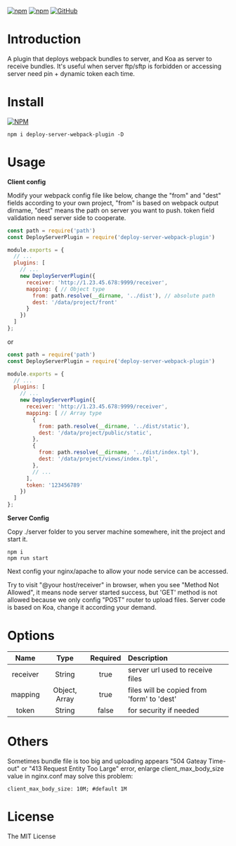 [![npm](https://img.shields.io/npm/v/deploy-server-webpack-plugin.svg)](https://www.npmjs.com/package/deploy-server-webpack-plugin) [![npm](https://img.shields.io/npm/dt/deploy-server-webpack-plugin.svg)](https://www.npmjs.com/package/deploy-server-webpack-plugin) [![GitHub](https://img.shields.io/github/license/mashape/apistatus.svg)](https://github.com/mingmingwon/deploy-server-webpack-plugin/blob/master/LICENSE) 

# Introduction

A plugin that deploys webpack bundles to server, and Koa as server to receive bundles. It's useful when server ftp/sftp is forbidden or accessing server need pin + dynamic token each time.

# Install

[![NPM](https://nodei.co/npm/deploy-server-webpack-plugin.png)](https://nodei.co/npm/a-promise-lib/)
```
npm i deploy-server-webpack-plugin -D
```

# Usage

**Client config**

Modify your webpack config file like below, change the "from" and "dest" fields according to your own project, "from" is based on webpack output dirname, "dest" means the path on server you want to push. token field validation need server side to cooperate.

```js
const path = require('path')
const DeployServerPlugin = require('deploy-server-webpack-plugin')

module.exports = {
  // ...
  plugins: [
    // ...
    new DeployServerPlugin({
      receiver: 'http://1.23.45.678:9999/receiver',
      mapping: { // Object type
        from: path.resolve(__dirname, '../dist'), // absolute path
        dest: '/data/project/front'
      }
    })
  ]
};
```

or

```js
const path = require('path')
const DeployServerPlugin = require('deploy-server-webpack-plugin')

module.exports = {
  // ...
  plugins: [
    // ...
    new DeployServerPlugin({
      receiver: 'http://1.23.45.678:9999/receiver',
      mapping: [ // Array type
        {
          from: path.resolve(__dirname, '../dist/static'),
          dest: '/data/project/public/static',
        },
        {
          from: path.resolve(__dirname, '../dist/index.tpl'),
          dest: '/data/project/views/index.tpl',
        },
        // ...
      ],
      token: '123456789'
    })
  ]
};
```

**Server Config**

Copy ./server folder to you server machine somewhere, init the project and start it.

```
npm i
npm run start
```

Next config your nginx/apache to allow your node service can be accessed.

Try to visit "@your host/receiver" in browser, when you see "Method Not Allowed", it means node server started success, but 'GET' method is not allowed because we only config "POST" router to upload files. Server code is based on Koa, change it according your demand.

# Options

|Name|Type|Required|Description|
|:--:|:--:|:-----:|:----------|
|receiver|String|true|server url used to receive files|
|mapping|Object, Array|true|files will be copied from 'form' to 'dest'|
|token|String|false|for security if needed|

# Others

Sometimes bundle file is too big and uploading appears "504 Gateay Time-out" or "413 Request Entity Too Large" error, enlarge client_max_body_size value in nginx.conf may solve this problem:

```
client_max_body_size: 10M; #default 1M
```

# License

The MIT License
